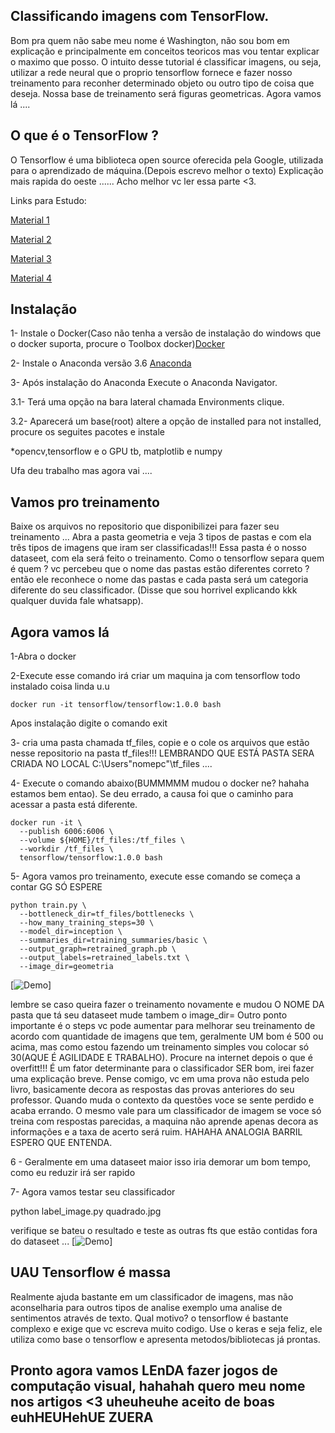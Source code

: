 ## Classificando imagens com TensorFlow. 
Bom pra quem não sabe meu nome é Washington, não sou bom em explicação e principalmente em conceitos teoricos mas vou tentar explicar o maximo que posso. 
O intuito desse tutorial é classificar imagens, ou seja, utilizar a rede neural que o proprio tensorflow fornece e fazer nosso treinamento para reconher determinado objeto ou outro tipo de coisa que deseja. 
Nossa base de treinamento será figuras geometricas. Agora vamos lá ....

## O que é o TensorFlow ?

O Tensorflow é uma biblioteca open source oferecida pela Google, utilizada para o aprendizado de máquina.(Depois escrevo melhor o texto)
Explicação mais rapida do oeste ...... Acho melhor vc ler essa parte <3.

Links para Estudo:

[Material 1](https://medium.com/@dehhmesquita/classificando-textos-com-redes-neurais-e-tensorflow-5063784a1b31)

[Material 2](http://www.cienciaedados.com/big-data-deep-learning-google-tensorflow/)

[Material 3](https://www.youtube.com/user/sentdex)

[Material 4](https://www.youtube.com/channel/UCWN3xxRkmTPmbKwht9FuE5A/videos)

## Instalação
1- Instale o Docker(Caso não tenha a versão de instalação do windows que o docker suporta, procure o Toolbox docker)[Docker](https://docs.docker.com/toolbox/toolbox_install_windows/)

2- Instale o Anaconda versão 3.6 [Anaconda](https://www.anaconda.com/download/)

3- Após instalação do Anaconda Execute o Anaconda Navigator.

3.1- Terá uma opção na bara lateral chamada Environments clique.

3.2- Aparecerá um base(root) altere a opção de installed para not installed, procure os seguites pacotes e instale

*opencv,tensorflow e o GPU tb, matplotlib e numpy


Ufa deu trabalho mas agora vai ....

## Vamos pro treinamento 
Baixe os arquivos no repositorio que disponibilizei para fazer seu treinamento ... Abra a pasta geometria e veja 3 tipos de pastas e com ela três tipos de imagens que iram ser classificadas!!! Essa pasta é o nosso dataseet, com ela será feito o treinamento.
Como o tensorflow separa quem é quem ? vc percebeu que o nome das pastas estão diferentes correto ? então ele reconhece o nome das pastas e cada pasta será um categoria diferente do seu classificador. (Disse que sou horrivel explicando kkk qualquer duvida fale whatsapp).


## Agora vamos lá 

1-Abra o docker 

2-Execute esse comando irá criar um maquina ja com tensorflow todo instalado coisa linda u.u
```
docker run -it tensorflow/tensorflow:1.0.0 bash
```
Apos instalação digite o comando exit

3- cria uma pasta chamada tf_files, copie e o cole os arquivos que estão nesse repositorio na pasta tf_files!!! LEMBRANDO QUE ESTÁ PASTA SERA CRIADA NO LOCAL  C:\Users\"nomepc"\tf_files .... 



4- Execute o comando abaixo(BUMMMMM mudou o docker ne? hahaha estamos bem entao). Se deu errado, a causa foi que o caminho para acessar a pasta está diferente. 

```
docker run -it \
  --publish 6006:6006 \
  --volume ${HOME}/tf_files:/tf_files \
  --workdir /tf_files \
  tensorflow/tensorflow:1.0.0 bash 
```
  
5- Agora vamos pro treinamento, execute esse comando se começa a contar GG SÓ ESPERE

```
python train.py \
  --bottleneck_dir=tf_files/bottlenecks \
  --how_many_training_steps=30 \
  --model_dir=inception \
  --summaries_dir=training_summaries/basic \
  --output_graph=retrained_graph.pb \
  --output_labels=retrained_labels.txt \
  --image_dir=geometria
  ```
  
[![Demo](https://pbs.twimg.com/media/DgPYH5pX0AAzo0t.jpg:large)]

lembre se caso queira fazer o treinamento novamente e mudou O NOME DA pasta que tá seu dataseet mude tambem o image_dir= 
Outro ponto importante é o steps vc pode aumentar para melhorar seu treinamento de acordo com quantidade de imagens que tem, geralmente UM bom é 500 ou acima, mas como estou fazendo um treinamento simples vou colocar só 30(AQUE É AGILIDADE E TRABALHO). 
Procure na internet depois o que é overfitt!!! É um fator determinante para o classificador  SER bom, irei fazer uma explicação breve.
Pense comigo, vc em uma prova não estuda pelo livro, basicamente decora as respostas das provas anteriores do seu professor. Quando muda o contexto da questões voce se sente perdido e acaba errando. O mesmo vale para um classificador de imagem se voce só treina com respostas parecidas, a maquina não aprende apenas decora as informações e a taxa de acerto será ruim. HAHAHA ANALOGIA BARRIL ESPERO QUE ENTENDA. 


6 - Geralmente em uma dataseet maior isso iria demorar um bom tempo, como eu reduzir irá ser rapido 

7- Agora vamos testar seu classificador 

python label_image.py quadrado.jpg

verifique se bateu o resultado e teste as outras fts que estão contidas fora do dataseet ...
[![Demo](https://pbs.twimg.com/media/DgPYLJaWkAAuvli.jpg)]

## UAU Tensorflow é massa
Realmente ajuda bastante em um classificador de imagens, mas não aconselharia para outros tipos de analise exemplo uma analise de sentimentos através de texto. Qual motivo? o tensorflow é bastante complexo e exige que vc escreva muito codigo. Use o keras e seja feliz, ele utiliza como base o tensorflow e apresenta metodos/bibliotecas já prontas.

## Pronto agora vamos LEnDA fazer jogos de computação visual, hahahah quero meu nome nos artigos <3 uheuheuhe aceito de boas euhHEUHehUE ZUERA



